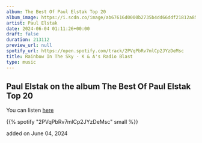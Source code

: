 ```yaml
---
album: The Best Of Paul Elstak Top 20
album_image: https://i.scdn.co/image/ab67616d0000b2735b4dd66ddf21812a85b416bf
artist: Paul Elstak
date: 2024-06-04 01:11:26+00:00
draft: false
duration: 213112
preview_url: null
spotify_url: https://open.spotify.com/track/2PVqPbRv7mlCp2JYzDeMsc
title: Rainbow In The Sky - K & A's Radio Blast
type: music
---
```



## Paul Elstak on the album The Best Of Paul Elstak Top 20

You can listen [here](https://open.spotify.com/track/2PVqPbRv7mlCp2JYzDeMsc)

{{% spotify "2PVqPbRv7mlCp2JYzDeMsc" small %}}

added on June 04, 2024